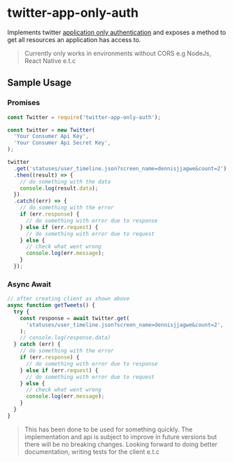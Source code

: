 # twitter-app-only-auth

Implements twitter [application only authentication](https://developer.twitter.com/en/docs/basics/authentication/overview/application-only) and exposes a method to get all resources an application has access to.

> Currently only works in environments without CORS e.g NodeJs, React Native e.t.c

## Sample Usage

### Promises

```js
const Twitter = require('twitter-app-only-auth');

const twitter = new Twitter(
  'Your Consumer Api Key',
  'Your Consumer Api Secret Key',
);

twitter
  .get('statuses/user_timeline.json?screen_name=dennisjjagwe&count=2')
  .then((result) => {
    // do something with the data
    console.log(result.data);
  })
  .catch((err) => {
    // do something with the error
    if (err.response) {
      // do something with error due to response
    } else if (err.request) {
      // do something with error due to request
    } else {
      // check what went wrong
      console.log(err.message);
    }
  });
```

### Async Await

```js
// after creating client as shown above
async function getTweets() {
  try {
    const response = await twitter.get(
      'statuses/user_timeline.json?screen_name=dennisjjagwe&count=2',
    );
    // console.log(response.data)
  } catch (err) {
    // do something with the error
    if (err.response) {
      // do something with error due to response
    } else if (err.request) {
      // do something with error due to request
    } else {
      // check what went wrong
      console.log(err.message);
    }
  }
}
```

> This has been done to be used for something quickly.
> The implementation and api is subject to improve in future versions but there will be no breaking changes.
> Looking forward to doing better documentation, writing tests for the client e.t.c
